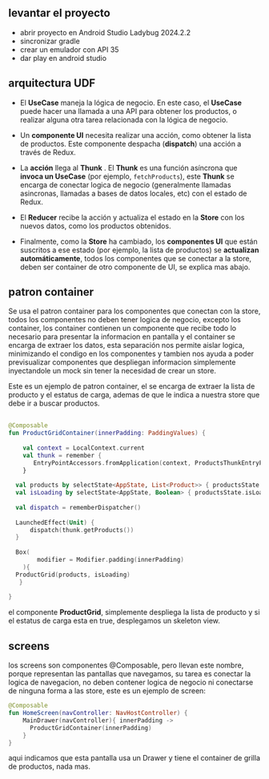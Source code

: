 ## levantar el proyecto

- abrir proyecto en Android Studio Ladybug 2024.2.2
- sincronizar gradle
- crear un emulador con API 35
- dar play en android studio

## arquitectura UDF

- El **UseCase** maneja la lógica de negocio. En este caso, el **UseCase** puede hacer una llamada a una API para obtener los productos, o realizar alguna otra tarea relacionada con la lógica de negocio.

- Un **componente UI**  necesita realizar una acción, como obtener la lista de productos. Este componente despacha (**dispatch**) una acción a través de Redux.

- La **acción** llega al **Thunk** . El **Thunk** es una función asíncrona que **invoca un UseCase** (por ejemplo, `fetchProducts`), este **Thunk** se encarga de conectar logica de negocio (generalmente llamadas asincronas, llamadas a bases de datos locales, etc) con el estado de Redux.

- El **Reducer** recibe la acción y actualiza el estado en la **Store** con los nuevos datos, como los productos obtenidos.

- Finalmente, como la **Store** ha cambiado, los **componentes UI** que están suscritos a ese estado (por ejemplo, la lista de productos) se **actualizan automáticamente**, todos los componentes que se conectar a la store, deben ser container de otro componente de UI, se explica mas abajo.


## patron container
Se usa el patron container para los componentes que conectan con la store, todos los componentes no deben tener logica de negocio, excepto los container, los container contienen un componente que recibe todo lo necesario para presentar la informacion en pantalla y el container se encarga de extraer los datos, esta separación nos permite aislar logica, minimizando el condigo en los componentes y tambien nos ayuda a poder previsualizar componentes que despliegan informacion simplemente inyectandole un mock  sin tener la necesidad de crear un store.

Este es un ejemplo de patron container, el se encarga de extraer la lista de producto y el estatus de carga, ademas de que le indica a nuestra store que debe ir a buscar productos.

```kotlin
  
@Composable  
fun ProductGridContainer(innerPadding: PaddingValues) {  
  
    val context = LocalContext.current  
    val thunk = remember {  
       EntryPointAccessors.fromApplication(context, ProductsThunkEntryPoint::class.java).getProductsThunk()  
    }  
  
  val products by selectState<AppState, List<Product>> { productsState.list }  
  val isLoading by selectState<AppState, Boolean> { productsState.isLoading }  
  
  val dispatch = rememberDispatcher()  
  
  LaunchedEffect(Unit) {  
	  dispatch(thunk.getProducts())  
  }  
  
  Box(  
        modifier = Modifier.padding(innerPadding)  
    ){  
  ProductGrid(products, isLoading)  
   }  
  
}
```

el componente **ProductGrid**, simplemente despliega la lista de producto y si el estatus de carga esta en true, desplegamos un skeleton view.

## screens
los screens son componentes @Composable, pero llevan este nombre, porque representan las pantallas que navegamos, su tarea es conectar la logica de navegacion, no deben contener logica de negocio ni conectarse de ninguna forma a las store, este es un ejemplo de screen:

```kotlin
@Composable  
fun HomeScreen(navController: NavHostController) {  
    MainDrawer(navController){ innerPadding ->  
	  ProductGridContainer(innerPadding)  
    }  
}
```
aqui indicamos que esta pantalla usa un Drawer y tiene el container de grilla de productos, nada mas. 


